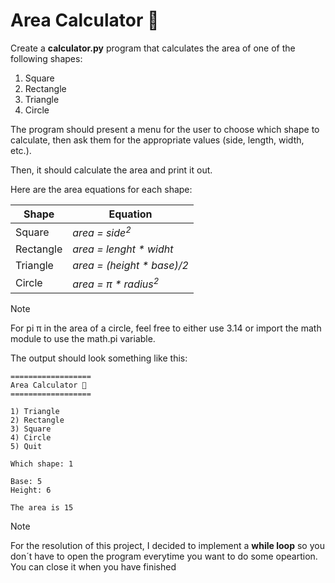 # Area Calculator 📐
Create a **calculator.py** program that calculates the area of one of the following shapes:

1. Square
2. Rectangle
3. Triangle
4. Circle

The program should present a menu for the user to choose which shape to calculate, then ask them for the appropriate values (side, length, width, etc.).

Then, it should calculate the area and print it out.

Here are the area equations for each shape:

| Shape     | Equation                        |
|-----------|---------------------------------|
| Square    | _area = side<sup>2</sup>_       |
| Rectangle | _area = lenght * widht_         |
| Triangle  | _area = (height * base)/2_      |
| Circle    | _area = π * radius<sup>2</sup>_ |

> [!NOTE]
> For pi π in the area of a circle, feel free to either use 3.14 or import the math module to use the math.pi variable.

The output should look something like this:

```
==================
Area Calculator 📐
==================

1) Triangle
2) Rectangle
3) Square
4) Circle
5) Quit

Which shape: 1

Base: 5
Height: 6

The area is 15
```

> [!NOTE]
> For the resolution of this project, I decided to implement a **while loop** so you don´t have to open the program everytime you want to do some opeartion. You can close it when you have finished
